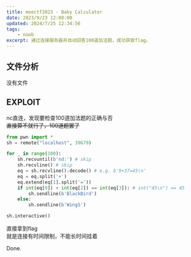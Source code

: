 ```yaml
---
title: moectf2023 - Baby Calculator
date: 2023/9/23 12:00:00
updated: 2024/7/25 12:34:56
tags:
    - noob
excerpt: 通过连接服务器并自动回答100道加法题，成功获取flag。
---
```


## 文件分析

没有文件

## EXPLOIT

nc直连，发现要检查100道加法题的正确与否  
~~直接算不就行了，100道题罢了~~

```python
from pwn import *
sh = remote("localhost", 39679)

for _ in range(100):
    sh.recvuntil(b'nd:') # skip
    sh.recvline() # skip
    eq = sh.recvline().decode() # e.g. b'9+37=45\n'
    eq = eq.split('+')
    eq.extend(eq[1].split('='))
    if int(eq[0]) + int(eq[2]) == int(eq[3]): # int("45\n") == 45
        sh.sendline(b'BlackBird')
    else:
        sh.sendline(b'WingS')

sh.interactive()
```

直接拿到flag  
就是连接有时间限制，不能长时间挂着

Done.
